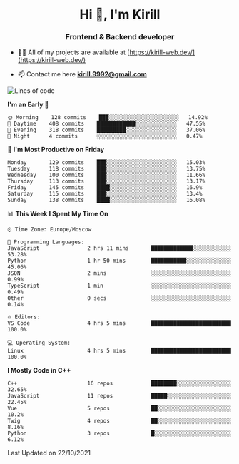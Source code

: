 <h1 align="center">Hi 👋, I'm Kirill</h1>
<h3 align="center">Frontend & Backend developer</h3>

- 👨‍💻 All of my projects are available at [https://kirill-web.dev/](https://kirill-web.dev/)

- 📫 Contact me here **kirill.9992@gmail.com**











<!--START_SECTION:waka-->
![Lines of code](https://img.shields.io/badge/From%20Hello%20World%20I%27ve%20Written-165608%20lines%20of%20code-blue)

**I'm an Early 🐤** 

```text
🌞 Morning    128 commits    ███░░░░░░░░░░░░░░░░░░░░░░   14.92% 
🌆 Daytime    408 commits    ████████████░░░░░░░░░░░░░   47.55% 
🌃 Evening    318 commits    █████████░░░░░░░░░░░░░░░░   37.06% 
🌙 Night      4 commits      ░░░░░░░░░░░░░░░░░░░░░░░░░   0.47%

```
📅 **I'm Most Productive on Friday** 

```text
Monday       129 commits    ███░░░░░░░░░░░░░░░░░░░░░░   15.03% 
Tuesday      118 commits    ███░░░░░░░░░░░░░░░░░░░░░░   13.75% 
Wednesday    100 commits    ███░░░░░░░░░░░░░░░░░░░░░░   11.66% 
Thursday     113 commits    ███░░░░░░░░░░░░░░░░░░░░░░   13.17% 
Friday       145 commits    ████░░░░░░░░░░░░░░░░░░░░░   16.9% 
Saturday     115 commits    ███░░░░░░░░░░░░░░░░░░░░░░   13.4% 
Sunday       138 commits    ████░░░░░░░░░░░░░░░░░░░░░   16.08%

```


📊 **This Week I Spent My Time On** 

```text
⌚︎ Time Zone: Europe/Moscow

💬 Programming Languages: 
JavaScript               2 hrs 11 mins       █████████████░░░░░░░░░░░░   53.28% 
Python                   1 hr 50 mins        ███████████░░░░░░░░░░░░░░   45.06% 
JSON                     2 mins              ░░░░░░░░░░░░░░░░░░░░░░░░░   0.99% 
TypeScript               1 min               ░░░░░░░░░░░░░░░░░░░░░░░░░   0.49% 
Other                    0 secs              ░░░░░░░░░░░░░░░░░░░░░░░░░   0.14%

🔥 Editors: 
VS Code                  4 hrs 5 mins        █████████████████████████   100.0%

💻 Operating System: 
Linux                    4 hrs 5 mins        █████████████████████████   100.0%

```

**I Mostly Code in C++** 

```text
C++                      16 repos            ████████░░░░░░░░░░░░░░░░░   32.65% 
JavaScript               11 repos            █████░░░░░░░░░░░░░░░░░░░░   22.45% 
Vue                      5 repos             ██░░░░░░░░░░░░░░░░░░░░░░░   10.2% 
Twig                     4 repos             ██░░░░░░░░░░░░░░░░░░░░░░░   8.16% 
Python                   3 repos             █░░░░░░░░░░░░░░░░░░░░░░░░   6.12%

```



 Last Updated on 22/10/2021
<!--END_SECTION:waka-->
